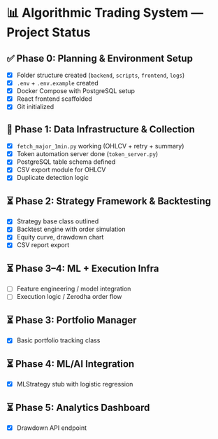 # 📊 Algorithmic Trading System — Project Status

## ✅ Phase 0: Planning & Environment Setup
- [x] Folder structure created (`backend`, `scripts`, `frontend`, `logs`)
- [x] `.env` + `.env.example` created
- [x] Docker Compose with PostgreSQL setup
- [x] React frontend scaffolded
- [x] Git initialized

## 🔄 Phase 1: Data Infrastructure & Collection
- [x] `fetch_major_1min.py` working (OHLCV + retry + summary)
- [x] Token automation server done (`token_server.py`)
- [x] PostgreSQL table schema defined
- [x] CSV export module for OHLCV
- [x] Duplicate detection logic

## ⏳ Phase 2: Strategy Framework & Backtesting
- [x] Strategy base class outlined
- [x] Backtest engine with order simulation
- [x] Equity curve, drawdown chart
- [x] CSV report export

## ⏳ Phase 3–4: ML + Execution Infra
- [ ] Feature engineering / model integration
- [ ] Execution logic / Zerodha order flow

## ⏳ Phase 3: Portfolio Manager
- [x] Basic portfolio tracking class

## ⏳ Phase 4: ML/AI Integration
- [x] MLStrategy stub with logistic regression

## ⏳ Phase 5: Analytics Dashboard
- [x] Drawdown API endpoint

